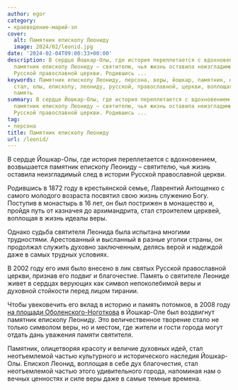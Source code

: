 ```yaml
---
author: egor
category:
- краеведение-марий-эл
cover:
  alt: Памятник епископу Леониду
  image: 2024/02/leonid.jpg
date: '2024-02-04T09:00:33+00:00'
description: В сердце Йошкар-Олы, где история переплетается с вдохновением, возвышается
  памятник епископу Леониду – святителю, чья жизнь оставила неизгладимый след в истории
  Русской православной церкви. Родившись ...
keywords: Памятник епископу Леониду, персона, веры, йошкар, памятник, жизнь, году,
  стал, олы, епископу, леониду, русской, православной, церкви, воплощая, святителя,
  память
summary: В сердце Йошкар-Олы, где история переплетается с вдохновением, возвышается
  памятник епископу Леониду – святителю, чья жизнь оставила неизгладимый след в истории
  Русской православной церкви. Родившись ...
tag:
- персона
title: Памятник епископу Леониду
url: /leonid/
---
```


В сердце Йошкар-Олы, где история переплетается с вдохновением, возвышается памятник епископу Леониду – святителю, чья жизнь оставила неизгладимый след в истории Русской православной церкви.

Родившись в 1872 году в крестьянской семье, Лаврентий Антощенко с самого молодого возраста посвятил свою жизнь служению Богу. Поступив в монастырь в 16 лет, он был пострижен в монашество и, пройдя путь от казначея до архимандрита, стал строителем церквей, воплощая в жизнь идеалы веры.

Однако судьба святителя Леонида была испытана многими трудностями. Арестованный и высланный в разные уголки страны, он продолжал служить духовно заключенным, делясь верой и надеждой даже в самых трудных условиях.

В 2002 году его имя было внесено в лик святых Русской православной церкви, признав его подвиг и благочестие. Память о святителе Леониде живет в сердцах верующих как символ непоколебимой веры и духовной стойкости перед лицом тирании.

Чтобы увековечить его вклад в историю и память потомков, в 2008 году [на площади Оболенского-Ноготкова](/nogotkov-obolenskij/) в Йошкар-Оле был воздвигнут памятник епископу Леониду. Это величественное творение стало не только символом веры, но и местом, где жители и гости города могут отдать дань уважения памяти святителя.

Памятник, олицетворяя красоту и величие духовных идей, стал неотъемлемой частью культурного и исторического наследия Йошкар-Олы. Епископ Леонид, воплощая в себе дух благочестия, стал неотъемлемой частью этого удивительного города, напоминая нам о вечных ценностях и силе веры даже в самые темные времена.